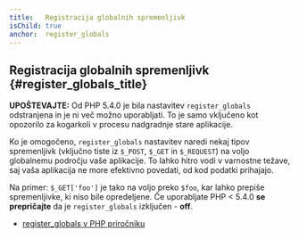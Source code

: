 ```yaml
---
title:   Registracija globalnih spremenljivk
isChild: true
anchor:  register_globals
---
```


## Registracija globalnih spremenljivk {#register_globals_title}

**UPOŠTEVAJTE:** Od PHP 5.4.0 je bila nastavitev `register_globals` odstranjena in je ni več možno uporabljati.
To je samo vključeno kot opozorilo za kogarkoli v procesu nadgradnje stare aplikacije.

Ko je omogočeno, `register_globals` nastavitev naredi nekaj tipov spremenljivk (vključno tiste iz
`$_POST`, `$_GET` in `$_REQUEST`) na voljo globalnemu področju vaše aplikacije. To lahko hitro vodi v
varnostne težave, saj vaša aplikacija ne more efektivno povedati, od kod podatki prihajajo.

Na primer: `$_GET['foo']` je tako na voljo preko `$foo`, kar lahko prepiše spremenljivke, ki niso bile opredeljene.
Če uporabljate PHP < 5.4.0 __se prepričajte__ da je `register_globals` izključen - __off__.

* [register_globals v PHP priročniku](http://php.net/security.globals)
